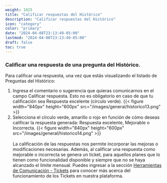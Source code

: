 ```yaml
---
weight: 1025
title: "Calificar respuestas del Histórico"
description: "Calificar respuestas del Histórico"
icon: "category"
color: "primary"
date: "2024-04-08T23:13:49-05:00"
lastmod: "2024-04-08T23:13:49-05:00"
draft: false
toc: true
---
```


### Calificar una respuesta de una pregunta del Histórico.

Para calificar una respuesta, una vez que estás visualizando el listado de Preguntas del Histórico:
1. Ingresa el comentario o sugerencia que quieras comunicarnos en el campo Calificar respuesta. Esto no es obligatorio en caso de que tu calificación sea Respuesta excelente (círculo verde).
{{< figure width="840px" height="600px" src="/images/general/historico13.png" >}}
2. Selecciona el círculo verde, amarillo o rojo en función de cómo deseas calificar la respuesta generada: Respuesta excelente, Mejorable o Incorrecta.
{{< figure width="840px" height="600px" src="/images/general/historico14.png" >}}<br></br>
La calificación de las respuestas nos permite incorporar las mejoras o modificaciones necesarias. Además, al calificar una respuesta como mejorable o incorrecta se genera un ticket, para aquellos planes que lo tienen como funcionalidad disponible y siempre que no se haya alcanzado el límite mensual. Puedes ingresar a la sección [Herramientas de Comunicación - Tickets](../../Herramientas_comunicacion/Tickets.md) para conocer más acerca del funcionamiento de los Tickets en nuestra plataforma.<br></br>
